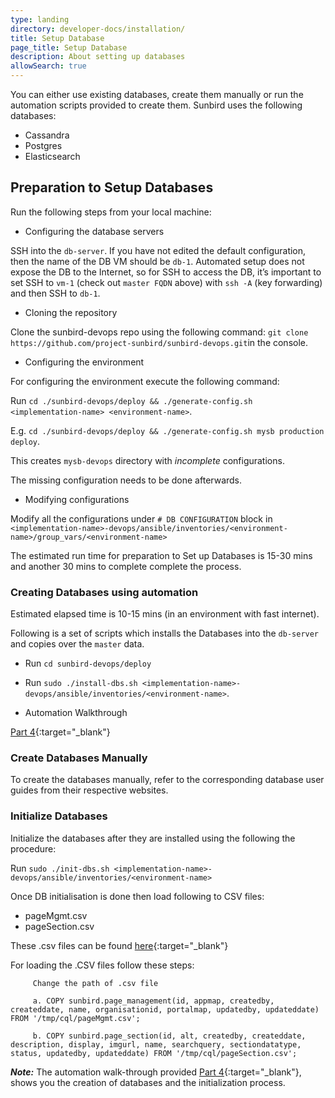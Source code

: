 ```yaml
---
type: landing
directory: developer-docs/installation/
title: Setup Database
page_title: Setup Database
description: About setting up databases
allowSearch: true
---
```

You can either use existing databases, create them manually or run the automation scripts provided to create them. Sunbird uses the following databases:

   - Cassandra
   - Postgres
   - Elasticsearch
   
## Preparation to Setup Databases

Run the following steps from your local machine:

+ Configuring the database servers

SSH into the `db-server`. If you have not edited the default configuration, then the name of the DB VM should be `db-1`. Automated setup does not expose the DB to the Internet, so for SSH to access the DB, it’s important to set SSH to `vm-1` (check out `master FQDN` above) with `ssh -A` (key forwarding) and then SSH to `db-1`.

+ Cloning the repository

Clone the sunbird-devops repo using the following command:
`git clone https://github.com/project-sunbird/sunbird-devops.git`in the console.

+ Configuring the environment

For configuring the environment execute the following command:

Run `cd ./sunbird-devops/deploy && ./generate-config.sh <implementation-name> <environment-name>`. 

E.g. `cd ./sunbird-devops/deploy && ./generate-config.sh mysb production deploy`. 

This creates `mysb-devops` directory with *incomplete* configurations. 

The missing configuration needs to be done afterwards.

+ Modifying configurations

Modify all the configurations under `# DB CONFIGURATION` block in `<implementation-name>-devops/ansible/inventories/<environment-name>/group_vars/<environment-name>`

The estimated run time for  preparation to Set up Databases is 15-30 mins and another 30 mins to complete complete the process.

### Creating Databases using automation

Estimated elapsed time is 10-15 mins (in an environment with fast internet).

Following is a set of scripts which installs the Databases into the `db-server` and copies over the `master` data.

  - Run `cd sunbird-devops/deploy`

  - Run `sudo ./install-dbs.sh <implementation-name>-devops/ansible/inventories/<environment-name>`. 

+ Automation Walkthrough

[Part 4](https://sunbirdpublic.blob.core.windows.net/installation/demo/demo-4.gif){:target="_blank"}

### Create Databases Manually

To create the databases manually, refer to the corresponding database user guides from their respective websites.

### Initialize Databases

Initialize the databases after they are installed using the following the procedure:

Run `sudo ./init-dbs.sh <implementation-name>-devops/ansible/inventories/<environment-name>`

Once DB initialisation is done then load following to CSV files:

 - pageMgmt.csv
 - pageSection.csv
 
These .csv files can be found [here](https://github.com/project-sunbird/sunbird-lms-mw/tree/master/actors/src/main/resources){:target="_blank"}

For loading the .CSV files follow these steps:

         Change the path of .csv file
         
         a. COPY sunbird.page_management(id, appmap, createdby, createddate, name, organisationid, portalmap, updatedby, updateddate)   FROM '/tmp/cql/pageMgmt.csv';

         b. COPY sunbird.page_section(id, alt, createdby, createddate, description, display, imgurl, name, searchquery, sectiondatatype, status, updatedby, updateddate) FROM '/tmp/cql/pageSection.csv'; 

***Note:*** The automation walk-through provided [Part 4](https://sunbirdpublic.blob.core.windows.net/installation/demo/demo-4.gif){:target="_blank"}, shows you the creation of databases and the initialization process.
